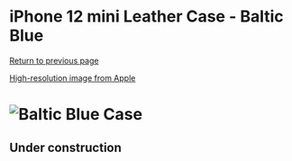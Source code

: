 # iPhone 12 mini Leather Case - Baltic Blue

[Return to previous page](/iphone_12)

[High-resolution image from Apple](https://store.storeimages.cdn-apple.com/8756/as-images.apple.com/is//MHK83?wid=4500&hei=4500&fmt=png)

# ![Baltic Blue Case](/everyphone/MHK83.png)

## Under construction
